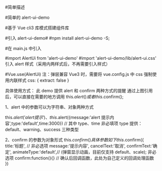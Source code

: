 #简单描述

#简单的 alert-ui-demo

#基于 Vue cli3 库模式搭建组件库

#引入 alert-ui-demo#
#npm install alert-ui-demo -S;

#在 main.js 中引入

#import AlertUi from 'alert-ui-demo'
#import 'alert-ui-demo/lib/alert-ui.css' 引入 alert 样式（采用内两样式后，不再需要引入样式）

#Vue.use(AlertUi)
注：弹层兼容 Vue3 时，需要将 vue.config.js 中 css 强制使用内联样式
css: {
extract: false
}

具体使用方式：
此 demo 提供 alert 和 confirm 两种方式的提醒
通过上图引用后，可以直接在需要的地方调用 this.$alert()或者this.$confirm();

1、alert 中的参数可以为字符串、对象两种方式

this.$alert('alert 提示')、this.$alert({message:'alert 提示内容',type:'default',time:3000}) // 其中 type、time 非必填项 type 提供：default、warning、success 三种类型

2、confirm 的参数为对象形式
this.$confirm({})具体参数如下
this.$confirm({
title:'标题', // 非必选项
message:'提示内容',
cancelText:'取消',
confirmText:'确定',
animateType:'default',// (弹窗显示动画，目前仅支持 default、scale); 非必选项
confirm:function(){} // 确认后回调函数，此处为自己定义的回调处理函数
})
